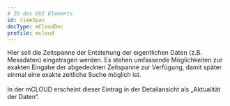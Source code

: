 ```yaml
---
# ID des GUI Elements
id: timeSpan
docType: mCloudDoc
profile: mcloud
---
```


Hier soll die Zeitspanne der Entstehung der eigentlichen Daten (z.B. Messdaten) eingetragen werden. Es stehen umfassende Möglichkeiten zur exakten Eingabe der abgedeckten Zeitspanne zur Verfügung, damit später einmal eine exakte zeitliche Suche möglich ist.<br /><br />In der mCLOUD erscheint dieser Eintrag in der Detailansicht als „Aktualität der Daten“.
